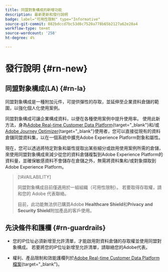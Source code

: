 ```yaml
---
title: 同盟對象構成的新增功能
description: 最新更新和發行說明
badge: label="可用性限制" type="Informative"
source-git-commit: 082bdccd7bc53d6c7520a778b65b2127a62e28a4
workflow-type: tm+mt
source-wordcount: '258'
ht-degree: 4%

---
```



# 發行說明 {#rn-new}

## 同盟對象構成(LA) {#rn-la}

同盟對象構成是一種附加元件，可提供彈性的存取，並延伸至企業資料倉儲的範圍，以強化個人化使用案例。

同盟對象構成可讓企業構成資料，以便在各種使用案例中提升使用率。 使用此新方法，身為[Adobe Real-time Customer Data Platform](https://experienceleague.adobe.com/en/docs/experience-platform/segmentation/home){target="_blank"}和/或[Adobe Journey Optimizer](https://experienceleague.adobe.com/zh-hant/docs/journey-optimizer/using/ajo-home){target="_blank"}使用者，您可以直接從現有的資料倉儲同盟資料集，以在一個系統中擴充Adobe Experience Platform對象和屬性。

現在，您可以透過將特定對象和屬性提取出某些細分或啟用使用案例所需的倉儲，來使用同盟對象構成來減少從您的資料倉儲複製到Adobe Experience Platform的資料量，並確保敏感資料不會儲存在倉儲之外，無需將資料集和/或對象擷取到Adobe Experience Platform。


>[!AVAILABILITY]
>
>同盟對象構成目前僅適用於一組組織（可用性限制）。 若要取得存取權，請和您的 Adobe 代表聯絡。
>
>目前，此功能無法供已購買Adobe **Healthcare Shield**&#x200B;和&#x200B;**Privacy and Security Shield**&#x200B;附加產品的客戶使用。


## 先決條件和護欄 {#rn-guardrails}

* 您的IP位址必須新增至允許清單，才能啟用對資料倉儲的存取權並使用同盟對象構成。 若要將您的IP位址新增至允許清單，請聯絡您的Adobe代表。

* 權利、產品限制和效能護欄列於[Adobe Real-time Customer Data Platform檔案](https://experienceleague.adobe.com/en/docs/experience-platform/profile/guardrails){target="_blank"}。
